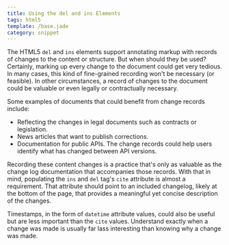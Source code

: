 ```yaml
---
title: Using the del and ins Elements
tags: html5
template: /base.jade
category: snippet
---
```


The HTML5 `del` and `ins` elements support annotating markup with records of changes to the content or structure. But when should they be used? Certainly, marking up every change to the document could get very tedious. In many cases, this kind of fine-grained recording won't be necessary (or feasible). In other circumstances, a record of changes to the document could be valuable or even legally or contractually necessary.

Some examples of documents that could benefit from change records include:

* Reflecting the changes in legal documents such as contracts or legislation.
* News articles that want to publish corrections.
* Documentation for public APIs. The change records could help users identify what has changed between API versions.

Recording these content changes is a practice that's only as valuable as the change log documentation that accompanies those records. With that in mind, populating the `ins` and `del` tag's `cite` attribute is almost a requirement. That attribute should point to an included changelog, likely at the bottom of the page, that provides a meaningful yet concise description of the changes.

Timestamps, in the form of `datetime` attribute values, could also be useful but are less important than the `cite` values. Understand exactly when a change was made is usually far lass interesting than knowing why a change was made.
